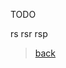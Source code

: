 TODO

rs
rsr
rsp

> [back](index)
<!--stackedit_data:
eyJoaXN0b3J5IjpbLTE5MTQ2NTg4NjEsLTE2NTIzNTY1MTBdfQ
==
-->